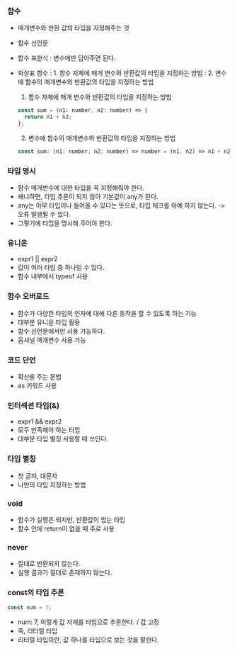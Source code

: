 ### 함수

- 매개변수와 반환 값의 타입을 지정해주는 것

- 함수 선언문
- 함수 표현식 : 변수에만 담아주면 된다.
- 화살표 함수
  : 1. 함수 자체에 매개 변수와 반환값의 타입을 지정하는 방법
  : 2. 변수에 함수의 매개변수와 반환값의 타입을 지정하는 방법

  1. 함수 자체에 매개 변수와 반환값의 타입을 지정하는 방법

  ```js
  const sum = (n1: number, n2: number) => {
    return n1 + n2;
  };
  ```

  2. 변수에 함수의 매개변수와 반환값의 타입을 지정하는 방법

  ```js
  const sum: (n1: number, n2: number) => number = (n1, n2) => n1 + n2;
  ```

### 타입 명시

- 함수 매개변수에 대한 타입을 꼭 지정해줘야 한다.
- 왜냐하면, 타입 추론이 되지 않아 기본값이 any가 된다.
- any는 아무 타입이나 들어올 수 있다는 뜻으로, 타입 체크를 아예 하지 않는다. -> 오류 발생될 수 있다.
- 그렇기에 타입을 명시해 주어야 한다.

### 유니온

- expr1 || expr2
- 값이 여러 타입 중 하나일 수 있다.
- 함수 내부에서 typeof 사용

### 함수 오버로드

- 함수가 다양한 타입의 인자에 대해 다른 동작을 할 수 있도록 하는 기능
- 대부분 유니온 타입 활용
- 함수 선언문에서만 사용 가능하다.
- 옵셔널 매개변수 사용 가능

### 코드 단언

- 확신을 주는 문법
- as 키워드 사용

### 인터섹션 타입(&)

- expr1 && expr2
- 모두 만족해야 하는 타입
- 대부분 타입 별칭 사용할 때 쓰인다.

### 타입 별칭

- 첫 글자, 대문자
- 나만의 타입 지정하는 방법

### void

- 함수가 실행은 되지만, 반환값이 업는 타입
- 함수 안에 return이 없을 때 주로 사용

### never

- 절대로 반환되지 않는다.
- 실행 결과가 절대로 존재하지 않는다.

### const의 타입 추론

```js
const num = 7;
```

- num: 7, 이렇게 값 자체를 타입으로 추론한다. / 값 고정
- 즉, 리터럴 타입
- 리터럴 타입이란, 값 하나를 타입으로 보는 것을 말한다.
